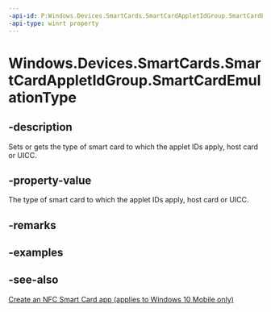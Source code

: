 ```yaml
---
-api-id: P:Windows.Devices.SmartCards.SmartCardAppletIdGroup.SmartCardEmulationType
-api-type: winrt property
---
```


<!-- Property syntax
public Windows.Devices.SmartCards.SmartCardEmulationType SmartCardEmulationType { get;  set; }
-->

# Windows.Devices.SmartCards.SmartCardAppletIdGroup.SmartCardEmulationType

## -description
Sets or gets the type of smart card to which the applet IDs apply, host card or UICC.

## -property-value
The type of smart card to which the applet IDs apply, host card or UICC.

## -remarks

## -examples

## -see-also
[Create an NFC Smart Card app (applies to Windows 10 Mobile only)](/windows/uwp/devices-sensors/host-card-emulation)
